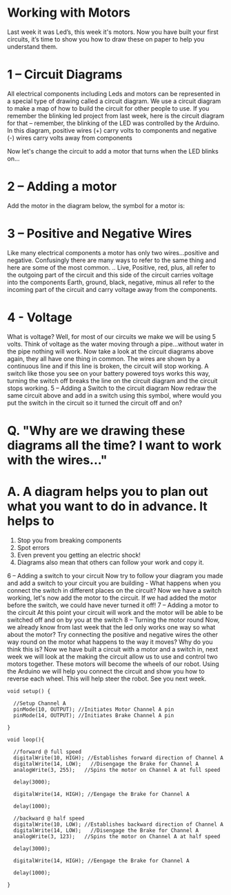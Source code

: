 

# Working with Motors

Last week it was Led’s, this week it's motors. Now you have built your first circuits, it’s time to show you how to draw these on paper to help you understand them.
# 1 – Circuit Diagrams
All electrical components including Leds and motors can be represented in a special type of drawing called a circuit diagram. We use a circuit diagram to make a map of how to build the circuit for other people to use.
If you remember the blinking led project from last week, here is the circuit diagram for that – remember, the blinking of the LED was controlled by the Arduino.
In this diagram, positive wires (+) carry volts to components and negative (-) wires carry volts away from components
 
Now let's change the circuit to add a motor that turns when the LED blinks on...
# 2 – Adding a motor
Add the motor in the diagram below, the symbol for a motor is:
 
# 3 – Positive and Negative Wires
Like many electrical components a motor has only two wires...positive and negative. Confusingly there are many ways to refer to the same thing and here are some of the most common. ..
Live, Positive, red, plus, all refer to the outgoing part of the circuit and this side of the circuit carries voltage into the components 
Earth, ground, black, negative, minus all refer to the incoming part of the circuit and carry voltage away from the components.

# 4 - Voltage
What is voltage? Well, for most of our circuits we make we will be using 5 volts. Think of voltage as the water moving through a pipe...without water in the pipe nothing will work. 
Now take a look at the circuit diagrams above again, they all have one thing in common. The wires are shown by a continuous line and if this line is broken, the circuit will stop working. 
A switch like those you see on your battery powered toys works this way, turning the switch off breaks the line on the circuit diagram and the circuit stops working.
5 – Adding a Switch to the circuit diagram
Now redraw the same circuit above and add in a switch using this symbol, where would you put the switch in the circuit so it turned the circuit off and on?
 


# Q. "Why are we drawing these diagrams all the time? I want to work with the wires..."
# A. A diagram helps you to plan out what you want to do in advance.  It helps to
1.	Stop you from breaking components
2.	Spot errors
3.	Even prevent you getting an electric shock! 
4.	Diagrams also mean that others can follow your work and copy it.

6 – Adding a switch to your circuit
Now try to follow your diagram you made and add a switch to your circuit you are building - What happens when you connect the switch in different places on the circuit?
Now we have a switch working, let's now add the motor to the circuit.  If we had added the motor before the switch, we could have never turned it off! 
7 – Adding a motor to the circuit
At this point your circuit will work and the motor will be able to be switched off and on by you at the switch
8 – Turning the motor round
Now, we already know from last week that the led only works one way so what about the motor?
Try connecting the positive and negative wires the other way round on the motor what happens to the way it moves? Why do you think this is?
Now we have built a circuit with a motor and a switch in, next week we will look at the making the circuit allow us to use and control two motors together. These motors will become the wheels of our robot. 
Using the Arduino we will help you connect the circuit and show you how to reverse each wheel. This will help steer the robot.
See you next week. 



```
void setup() {
  
  //Setup Channel A
  pinMode(10, OUTPUT); //Initiates Motor Channel A pin
  pinMode(14, OUTPUT); //Initiates Brake Channel A pin
  
}

void loop(){
  
  //forward @ full speed
  digitalWrite(10, HIGH); //Establishes forward direction of Channel A
  digitalWrite(14, LOW);   //Disengage the Brake for Channel A
  analogWrite(3, 255);   //Spins the motor on Channel A at full speed
  
  delay(3000);
  
  digitalWrite(14, HIGH); //Eengage the Brake for Channel A

  delay(1000);
  
  //backward @ half speed
  digitalWrite(10, LOW); //Establishes backward direction of Channel A
  digitalWrite(14, LOW);   //Disengage the Brake for Channel A
  analogWrite(3, 123);   //Spins the motor on Channel A at half speed
  
  delay(3000);
  
  digitalWrite(14, HIGH); //Eengage the Brake for Channel A
  
  delay(1000);
  
}
```
